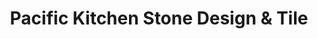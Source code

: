 ---
title: "Pacific Kitchen Stone Design & Tile"
url: /colonie/pacific-kitchen-stone-design-und-tile/
shop: Küchen
---